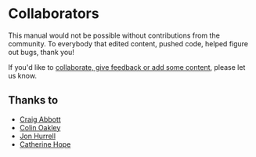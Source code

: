 # Collaborators

This manual would not be possible without contributions from the community. To everybody that edited content, pushed code, helped figure out bugs, thank you!

If you'd like to [collaborate, give feedback or add some content](https://github.com/dwp/accessibility-manual/issues/new), please let us know.

## Thanks to
- [Craig Abbott](https://twitter.com/abbott567)
- [Colin Oakley](https://twitter.com/htmlandbacon)
- [Jon Hurrell](https://twitter.com/monsterthoughts)
- [Catherine Hope](https://twitter.com/CatherineCe)
